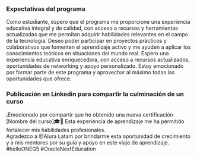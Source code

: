 
### Expectativas del programa

Como estudiante, espero que el programa me proporcione una experiencia educativa integral y de calidad, con acceso a recursos y herramientas actualizadas que me permitan adquirir habilidades relevantes en el campo de la tecnología. Deseo poder participar en proyectos prácticos y colaborativos que fomenten el aprendizaje activo y me ayuden a aplicar los conocimientos teóricos en situaciones del mundo real.
Espero una experiencia educativa enriquecedora, con acceso a recursos actualizados, oportunidades de networking y apoyo personalizado. Estoy emocionado por formar parte de este programa y aprovechar al máximo todas las oportunidades que ofrece.


### Publicación en Linkedin para compartir la culminación de un curso

¡Emocionado por compartir que he obtenido una nueva certificación \[Nombre del curso]🎓🌟 Esta experiencia de aprendizaje me ha permitido fortalecer mis habilidades profesionales.  
Agradezco a @Alura Latam por brindarme esta oportunidad de crecimiento y a mis mentores por su guía y apoyo en este viaje de aprendizaje.  
\#helloONEG5 \#OracleNextEducation
